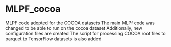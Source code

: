 # MLPF_cocoa
MLPF code adopted for the COCOA datasets
The main MLPf code was changed to be able to run on the cocoa dataset
Additionally, new configuration files are created
The script for processing COCOA root files  to parquet to TensorFlow datasets is also added
